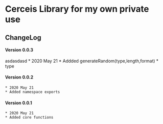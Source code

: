 # Cerceis Library for my own private use

## ChangeLog
#### Version 0.0.3
asdasdasd
    * 2020 May 21
    * Addded generateRandom(type,length,format)
        * type<String> 
#### Version 0.0.2
    * 2020 May 21
    * Added namespace exports
#### Version 0.0.1
    * 2020 May 21
    * Added core functions
